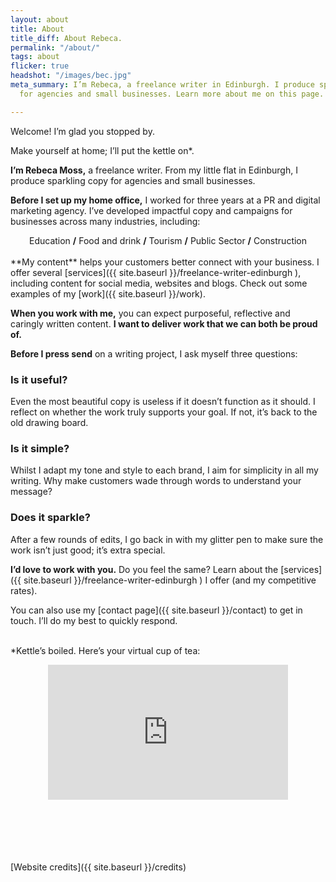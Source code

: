 ```yaml
---
layout: about
title: About
title_diff: About Rebeca.
permalink: "/about/"
tags: about
flicker: true
headshot: "/images/bec.jpg"
meta_summary: I’m Rebeca, a freelance writer in Edinburgh. I produce sparkling copy
  for agencies and small businesses. Learn more about me on this page.

---
```

Welcome! I’m glad you stopped by.

Make yourself at home; I’ll put the kettle on<span class = "asterisks">*</span>.

**I’m Rebeca Moss,** a freelance writer. From my little flat in Edinburgh, I produce sparkling copy for agencies and small businesses.

**Before I set up my home office,** I worked for three years at a PR and digital marketing agency. I’ve developed impactful copy and campaigns for businesses across many industries, including:

<center>Education <strong>/</strong> Food and drink <strong>/</strong> Tourism <strong>/</strong> Public Sector <strong>/</strong> Construction</center><br>
**My content** helps your customers better connect with your business. I offer several [services]({{ site.baseurl }}/freelance-writer-edinburgh ), including content for social media, websites and blogs. Check out some examples of my [work]({{ site.baseurl }}/work).

**When you work with me,** you can expect purposeful, reflective and caringly written content. **I want to deliver work that we can both be proud of.**

**Before I press send** on a writing project, I ask myself three questions:

### Is it useful?

Even the most beautiful copy is useless if it doesn’t function as it should. I reflect on whether the work truly supports your goal. If not, it’s back to the old drawing board.

### Is it simple?

Whilst I adapt my tone and style to each brand, I aim for simplicity in all my writing. Why make customers wade through words to understand your message?

### Does it sparkle?

After a few rounds of edits, I go back in with my glitter pen to make sure the work isn’t just good; it’s extra special.

**I’d love to work with you.** Do you feel the same? Learn about the [services]({{ site.baseurl }}/freelance-writer-edinburgh ) I offer (and my competitive rates).

You can also use my [contact page]({{ site.baseurl }}/contact) to get in touch. I’ll do my best to quickly respond.

<br><span class = "asterisksnote"><span class = "asterisks">*</span>Kettle’s boiled. Here’s your virtual cup of tea:</span>

<center><iframe src="https://giphy.com/embed/rR22E1Lkea2Yw" width="384" height="216" frameBorder="0" class="giphy-embed" allowFullScreen></iframe></center>

<br><br><br><br><br>[Website credits]({{ site.baseurl }}/credits)

